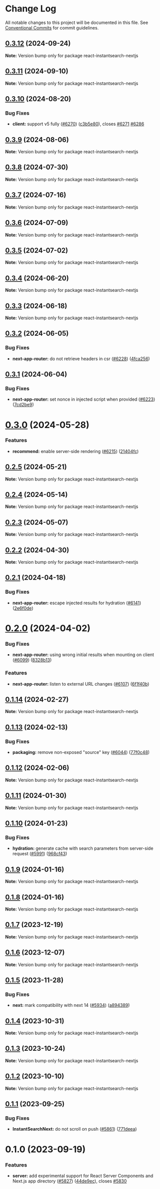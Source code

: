# Change Log

All notable changes to this project will be documented in this file.
See [Conventional Commits](https://conventionalcommits.org) for commit guidelines.

## [0.3.12](https://github.com/algolia/instantsearch/compare/react-instantsearch-nextjs@0.3.11...react-instantsearch-nextjs@0.3.12) (2024-09-24)

**Note:** Version bump only for package react-instantsearch-nextjs





## [0.3.11](https://github.com/algolia/instantsearch/compare/react-instantsearch-nextjs@0.3.10...react-instantsearch-nextjs@0.3.11) (2024-09-10)

**Note:** Version bump only for package react-instantsearch-nextjs





## [0.3.10](https://github.com/algolia/instantsearch/compare/react-instantsearch-nextjs@0.3.9...react-instantsearch-nextjs@0.3.10) (2024-08-20)


### Bug Fixes

* **client:** support v5 fully ([#6270](https://github.com/algolia/instantsearch/issues/6270)) ([c3b5e80](https://github.com/algolia/instantsearch/commit/c3b5e80bbb449acb3b9719a7449c6c926d034e34)), closes [#6271](https://github.com/algolia/instantsearch/issues/6271) [#6286](https://github.com/algolia/instantsearch/issues/6286)





## [0.3.9](https://github.com/algolia/instantsearch/compare/react-instantsearch-nextjs@0.3.8...react-instantsearch-nextjs@0.3.9) (2024-08-06)

**Note:** Version bump only for package react-instantsearch-nextjs





## [0.3.8](https://github.com/algolia/instantsearch/compare/react-instantsearch-nextjs@0.3.7...react-instantsearch-nextjs@0.3.8) (2024-07-30)

**Note:** Version bump only for package react-instantsearch-nextjs





## [0.3.7](https://github.com/algolia/instantsearch/compare/react-instantsearch-nextjs@0.3.6...react-instantsearch-nextjs@0.3.7) (2024-07-16)

**Note:** Version bump only for package react-instantsearch-nextjs





## [0.3.6](https://github.com/algolia/instantsearch/compare/react-instantsearch-nextjs@0.3.5...react-instantsearch-nextjs@0.3.6) (2024-07-09)

**Note:** Version bump only for package react-instantsearch-nextjs





## [0.3.5](https://github.com/algolia/instantsearch/compare/react-instantsearch-nextjs@0.3.4...react-instantsearch-nextjs@0.3.5) (2024-07-02)

**Note:** Version bump only for package react-instantsearch-nextjs





## [0.3.4](https://github.com/algolia/instantsearch/compare/react-instantsearch-nextjs@0.3.3...react-instantsearch-nextjs@0.3.4) (2024-06-20)

**Note:** Version bump only for package react-instantsearch-nextjs





## [0.3.3](https://github.com/algolia/instantsearch/compare/react-instantsearch-nextjs@0.3.2...react-instantsearch-nextjs@0.3.3) (2024-06-18)

**Note:** Version bump only for package react-instantsearch-nextjs





## [0.3.2](https://github.com/algolia/instantsearch/compare/react-instantsearch-nextjs@0.3.1...react-instantsearch-nextjs@0.3.2) (2024-06-05)


### Bug Fixes

* **next-app-router:** do not retrieve headers in csr ([#6228](https://github.com/algolia/instantsearch/issues/6228)) ([4fca256](https://github.com/algolia/instantsearch/commit/4fca256a117b0cd04686873230a30e6999b608de))





## [0.3.1](https://github.com/algolia/instantsearch/compare/react-instantsearch-nextjs@0.3.0...react-instantsearch-nextjs@0.3.1) (2024-06-04)


### Bug Fixes

* **next-app-router:** set nonce in injected script when provided ([#6223](https://github.com/algolia/instantsearch/issues/6223)) ([7cd2be9](https://github.com/algolia/instantsearch/commit/7cd2be91e29f0b93c187c4e813ee24d6b1d16c9b))





# [0.3.0](https://github.com/algolia/instantsearch/compare/react-instantsearch-nextjs@0.2.5...react-instantsearch-nextjs@0.3.0) (2024-05-28)


### Features

* **recommend:** enable server-side rendering ([#6215](https://github.com/algolia/instantsearch/issues/6215)) ([21404fc](https://github.com/algolia/instantsearch/commit/21404fc530a9aad640a88fac1a48244f4e665828))





## [0.2.5](https://github.com/algolia/instantsearch/compare/react-instantsearch-nextjs@0.2.4...react-instantsearch-nextjs@0.2.5) (2024-05-21)

**Note:** Version bump only for package react-instantsearch-nextjs





## [0.2.4](https://github.com/algolia/instantsearch/compare/react-instantsearch-nextjs@0.2.3...react-instantsearch-nextjs@0.2.4) (2024-05-14)

**Note:** Version bump only for package react-instantsearch-nextjs





## [0.2.3](https://github.com/algolia/instantsearch/compare/react-instantsearch-nextjs@0.2.2...react-instantsearch-nextjs@0.2.3) (2024-05-07)

**Note:** Version bump only for package react-instantsearch-nextjs





## [0.2.2](https://github.com/algolia/instantsearch/compare/react-instantsearch-nextjs@0.2.1...react-instantsearch-nextjs@0.2.2) (2024-04-30)

**Note:** Version bump only for package react-instantsearch-nextjs





## [0.2.1](https://github.com/algolia/instantsearch/compare/react-instantsearch-nextjs@0.2.0...react-instantsearch-nextjs@0.2.1) (2024-04-18)


### Bug Fixes

* **next-app-router:** escape injected results for hydration ([#6141](https://github.com/algolia/instantsearch/issues/6141)) ([2e6f0de](https://github.com/algolia/instantsearch/commit/2e6f0de329ca9e951eb962767ee836c8f7c6ede9))





# [0.2.0](https://github.com/algolia/instantsearch/compare/react-instantsearch-nextjs@0.1.14...react-instantsearch-nextjs@0.2.0) (2024-04-02)


### Bug Fixes

* **next-app-router:** using wrong initial results when mounting on client ([#6099](https://github.com/algolia/instantsearch/issues/6099)) ([8328b13](https://github.com/algolia/instantsearch/commit/8328b13e6c71f2c8a426f3d5b332dda5325ddc24))


### Features

* **next-app-router:** listen to external URL changes ([#6107](https://github.com/algolia/instantsearch/issues/6107)) ([6f1f40b](https://github.com/algolia/instantsearch/commit/6f1f40b092bc6bbeb7814418d0dfc2619d2beea6))





## [0.1.14](https://github.com/algolia/instantsearch/compare/react-instantsearch-nextjs@0.1.13...react-instantsearch-nextjs@0.1.14) (2024-02-27)

**Note:** Version bump only for package react-instantsearch-nextjs





## [0.1.13](https://github.com/algolia/instantsearch/compare/react-instantsearch-nextjs@0.1.12...react-instantsearch-nextjs@0.1.13) (2024-02-13)


### Bug Fixes

* **packaging:** remove non-exposed "source" key ([#6044](https://github.com/algolia/instantsearch/issues/6044)) ([77f0c48](https://github.com/algolia/instantsearch/commit/77f0c48d6458aa2d2ab4af804fbaf45f0839d88b))





## [0.1.12](https://github.com/algolia/instantsearch/compare/react-instantsearch-nextjs@0.1.11...react-instantsearch-nextjs@0.1.12) (2024-02-06)

**Note:** Version bump only for package react-instantsearch-nextjs





## [0.1.11](https://github.com/algolia/instantsearch/compare/react-instantsearch-nextjs@0.1.10...react-instantsearch-nextjs@0.1.11) (2024-01-30)

**Note:** Version bump only for package react-instantsearch-nextjs





## [0.1.10](https://github.com/algolia/instantsearch/compare/react-instantsearch-nextjs@0.1.9...react-instantsearch-nextjs@0.1.10) (2024-01-23)


### Bug Fixes

* **hydration:** generate cache with search parameters from server-side request ([#5991](https://github.com/algolia/instantsearch/issues/5991)) ([968cf43](https://github.com/algolia/instantsearch/commit/968cf433511eb172acee8eaf6a7c90740f7ee0a6))





## [0.1.9](https://github.com/algolia/instantsearch/compare/react-instantsearch-nextjs@0.1.8...react-instantsearch-nextjs@0.1.9) (2024-01-16)

**Note:** Version bump only for package react-instantsearch-nextjs





## [0.1.8](https://github.com/algolia/instantsearch/compare/react-instantsearch-nextjs@0.1.7...react-instantsearch-nextjs@0.1.8) (2024-01-16)

**Note:** Version bump only for package react-instantsearch-nextjs





## [0.1.7](https://github.com/algolia/instantsearch/compare/react-instantsearch-nextjs@0.1.6...react-instantsearch-nextjs@0.1.7) (2023-12-19)

**Note:** Version bump only for package react-instantsearch-nextjs





## [0.1.6](https://github.com/algolia/instantsearch/compare/react-instantsearch-nextjs@0.1.5...react-instantsearch-nextjs@0.1.6) (2023-12-07)

**Note:** Version bump only for package react-instantsearch-nextjs





## [0.1.5](https://github.com/algolia/instantsearch/compare/react-instantsearch-nextjs@0.1.4...react-instantsearch-nextjs@0.1.5) (2023-11-28)


### Bug Fixes

* **next:** mark compatibility with next 14 ([#5934](https://github.com/algolia/instantsearch/issues/5934)) ([a894389](https://github.com/algolia/instantsearch/commit/a8943896a19c57fabf54d4b8fea495c57fe6846e))





## [0.1.4](https://github.com/algolia/instantsearch/compare/react-instantsearch-nextjs@0.1.3...react-instantsearch-nextjs@0.1.4) (2023-10-31)

**Note:** Version bump only for package react-instantsearch-nextjs





## [0.1.3](https://github.com/algolia/instantsearch/compare/react-instantsearch-nextjs@0.1.2...react-instantsearch-nextjs@0.1.3) (2023-10-24)

**Note:** Version bump only for package react-instantsearch-nextjs





## [0.1.2](https://github.com/algolia/instantsearch/compare/react-instantsearch-nextjs@0.1.1...react-instantsearch-nextjs@0.1.2) (2023-10-10)

**Note:** Version bump only for package react-instantsearch-nextjs





## [0.1.1](https://github.com/algolia/instantsearch/compare/react-instantsearch-nextjs@0.1.0...react-instantsearch-nextjs@0.1.1) (2023-09-25)


### Bug Fixes

* **InstantSearchNext:** do not scroll on push ([#5861](https://github.com/algolia/instantsearch/issues/5861)) ([771deea](https://github.com/algolia/instantsearch/commit/771deea2efa89012d47405d871b794e7889f5dff))





# 0.1.0 (2023-09-19)


### Features

* **server:** add experimental support for React Server Components and Next.js app directory ([#5827](https://github.com/algolia/instantsearch/issues/5827)) ([44de9ec](https://github.com/algolia/instantsearch/commit/44de9ecbb2bf2e10085b884ab4089b6a5d968da6)), closes [#5830](https://github.com/algolia/instantsearch/issues/5830)
